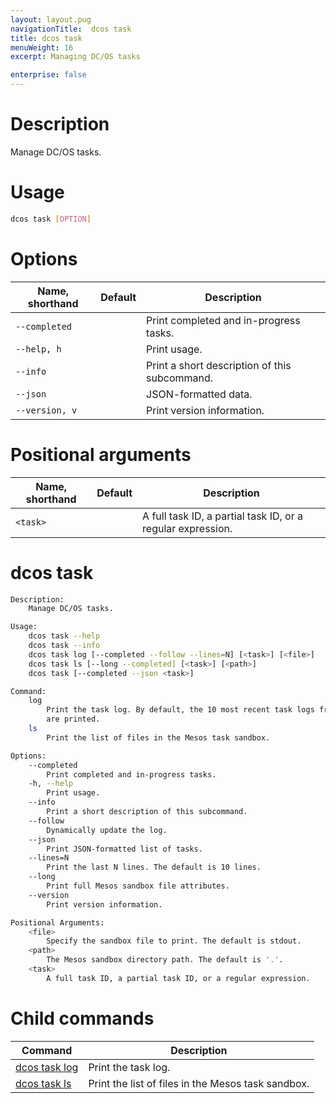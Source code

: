 ```yaml
---
layout: layout.pug
navigationTitle:  dcos task
title: dcos task
menuWeight: 16
excerpt: Managing DC/OS tasks

enterprise: false
---
```



# Description
Manage DC/OS tasks.

# Usage

```bash
dcos task [OPTION]
```

# Options

| Name, shorthand | Default | Description |
|---------|-------------|-------------|
| `--completed`   |             | Print completed and in-progress tasks. |
| `--help, h`   |             |  Print usage. |
| `--info`   |             |  Print a short description of this subcommand. |
| `--json`   |             |  JSON-formatted data. |
| `--version, v`   |             | Print version information. |

# Positional arguments

| Name, shorthand | Default | Description |
|---------|-------------|-------------|
| `<task>`   |             |  A full task ID, a partial task ID, or a regular expression. |

# dcos task

```bash
Description:
    Manage DC/OS tasks.

Usage:
    dcos task --help
    dcos task --info
    dcos task log [--completed --follow --lines=N] [<task>] [<file>]
    dcos task ls [--long --completed] [<task>] [<path>]
    dcos task [--completed --json <task>]

Command:
    log
        Print the task log. By default, the 10 most recent task logs from stdout
        are printed.
    ls
        Print the list of files in the Mesos task sandbox.

Options:
    --completed
        Print completed and in-progress tasks.
    -h, --help
        Print usage.
    --info
        Print a short description of this subcommand.
    --follow
        Dynamically update the log.
    --json
        Print JSON-formatted list of tasks.
    --lines=N
        Print the last N lines. The default is 10 lines.
    --long
        Print full Mesos sandbox file attributes.
    --version
        Print version information.

Positional Arguments:
    <file>
        Specify the sandbox file to print. The default is stdout.
    <path>
        The Mesos sandbox directory path. The default is '.'.
    <task>
        A full task ID, a partial task ID, or a regular expression.
```

# Child commands

| Command | Description |
|---------|-------------|
| [dcos task log](/1.12/cli/command-reference/dcos-task/dcos-task-log/)   | Print the task log. |
| [dcos task ls](/1.12/cli/command-reference/dcos-task/dcos-task-ls/)   | Print the list of files in the Mesos task sandbox. |
